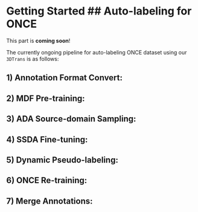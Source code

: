 
# Getting Started ## Auto-labeling for ONCE

This part is **coming soon**!

The currently ongoing pipeline for auto-labeling ONCE dataset using our `3DTrans` is as follows:

## 1) Annotation Format Convert:

## 2) MDF Pre-training:

## 3) ADA Source-domain Sampling:

## 4) SSDA Fine-tuning:

## 5) Dynamic Pseudo-labeling:

## 6) ONCE Re-training:

## 7) Merge Annotations: